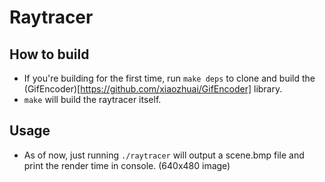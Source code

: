 # Raytracer

## How to build

 - If you're building for the first time, run `make deps` to clone and build the (GifEncoder)[https://github.com/xiaozhuai/GifEncoder] library.
 - `make` will build the raytracer itself.

## Usage

 - As of now, just running `./raytracer` will output a scene.bmp file and print the render time in console. (640x480 image)